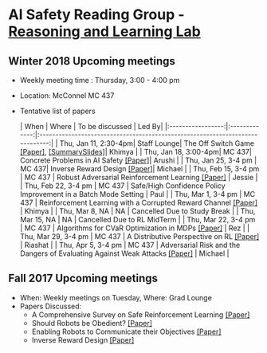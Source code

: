 # AI Safety Reading Group - [Reasoning and Learning Lab](http://rl.cs.mcgill.ca/index.html)


## Winter 2018 Upcoming meetings
- Weekly meeting time : Thursday, 3:00 - 4:00 pm
- Location: McConnel MC 437
- Tentative list of papers


  | When              | Where         | To be discussed                                                               | Led By|
  |:-----------------:|:-------------:|:-----------------------------------------------------------------------------:|
  | Thu, Jan 11, 2:30-4pm| Staff Lounge| The Off Switch Game [[Paper]](https://arxiv.org/pdf/1611.08219.pdf), [[SummarySlides]](https://github.com/kkhetarpal/Literature/blob/master/RL/ReadingList/OffSwitchGame.pdf)| Khimya |
  | Thu, Jan 18, 3:00-4pm| MC  437| Concrete Problems in AI Safety [[Paper]](https://arxiv.org/pdf/1606.06565.pdf)| Arushi |
  | Thu, Jan 25, 3-4 pm  | MC  437| Inverse Reward Design [[Paper]](https://arxiv.org/pdf/1711.02827.pdf)| Michael |
  | Thu, Feb 15, 3-4 pm  | MC 437 | Robust Adversarial Reinforcement Learning [[Paper]](https://arxiv.org/pdf/1703.02702.pdf)     | Jessie |
  | Thu, Feb 22, 3-4 pm  | MC 437 |  Safe/High Confidence Policy Improvement in a Batch Mode Setting   | Paul |
  | Thu, Mar 1, 3-4 pm  | MC 437 |  Reinforcement Learning with a Corrupted Reward Channel [[Paper]](http://static.ijcai.org/proceedings-2017/0656.pdf) | Khimya |
  | Thu, Mar 8, NA  | NA | Cancelled Due to Study Break  |
  | Thu, Mar 15, NA  | NA | Cancelled Due to RL MidTerm  |
  | Thu, Mar 22, 3-4 pm  | MC 437 | Algorithms for CVaR Optimization in MDPs [[Paper]](http://papers.nips.cc/paper/5246-algorithms-for-cvar-optimization-in-mdps.pdf) | Rez |
  | Thu, Mar 29, 3-4 pm  | MC 437 | A Distributive Perspective on RL [[Paper]](https://arxiv.org/pdf/1707.06887.pdf) | Riashat |
  | Thu, Apr 5, 3-4 pm  | MC 437 | Adversarial Risk and the Dangers of Evaluating Against Weak Attacks [[Paper]](https://arxiv.org/pdf/1802.05666.pdf) | Michael |


## Fall 2017 Upcoming meetings
- When: Weekly meetings on Tuesday, Where: Grad Lounge
- Papers Discussed:
  * A Comprehensive Survey on Safe Reinforcement Learning [[Paper]](http://jmlr.org/papers/v16/garcia15a.html)
  * Should Robots be Obedient? [[Paper]](https://arxiv.org/pdf/1705.09990.pdf)
  * Enabling Robots to Communicate their Objectives [[Paper]](https://arxiv.org/pdf/1702.03465.pdf)
  * Inverse Reward Design [[Paper]](https://arxiv.org/pdf/1711.02827.pdf)
